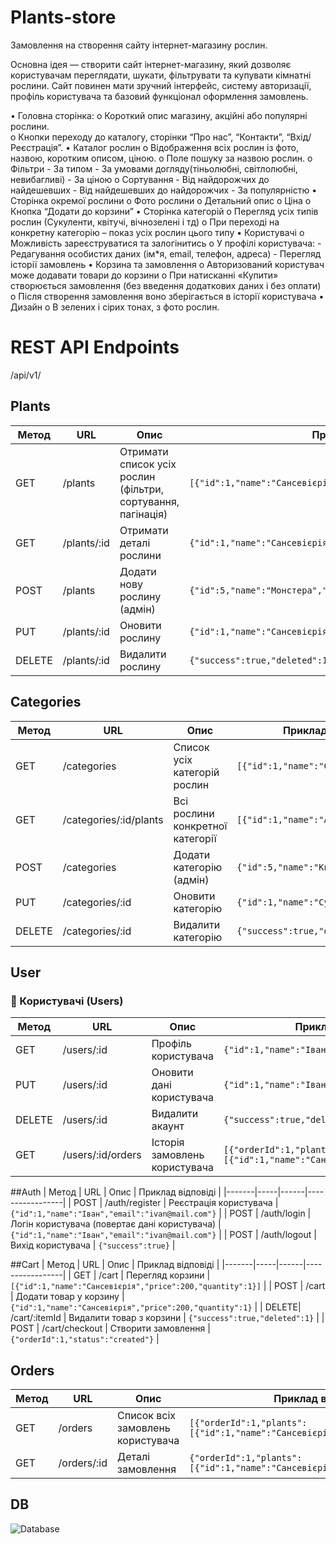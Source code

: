# Plants-store
Замовлення на створення сайту інтернет-магазину рослин.

Основна ідея — створити сайт інтернет-магазину, який дозволяє користувачам переглядати, шукати, фільтрувати та купувати кімнатні рослини. Сайт повинен мати зручний інтерфейс, систему авторизації, профіль користувача та базовий функціонал оформлення замовлень.

•	Головна сторінка:
  o	Короткий опис магазину, акційні або популярні рослини.  
  o	Кнопки переходу до каталогу, сторінки “Про нас”, “Контакти”, “Вхід/Реєстрація”.
•	Каталог рослин 
  o	Відображення всіх рослин із фото, назвою, коротким описом, ціною.
  o	Поле пошуку за назвою рослин.
  o	Фільтри
    -	За типом
    -	За умовами догляду(тіньолюбні, світлолюбні, невибагливі)
    -	За ціною
  o	Сортування
    -	Від найдорожчих до найдешевших
    -	Від найдешевших до найдорожчих
    -	За популярністю
•	Сторінка окремої рослини
  o	Фото рослини
  o	Детальний опис
  o	Ціна
  o	Кнопка “Додати до корзини”
•	Сторінка категорій
  o	Перегляд усіх типів рослин (Сукуленти, квітучі, вічнозелені і тд)
  o	При переході на конкретну категорію – показ усіх рослин цього типу
•	Користувачі
  o	Можливість зареєструватися та залогінитись
  o	У профілі користувача:
    -	Редагування особистих даних (ім*я, email, телефон, адреса)
    -	Перегляд історії замовлень
•	Корзина та замовлення
  o	Авторизований користувач може додавати товари до корзини
  o	При натисканні «Купити» створюється замовлення (без введення додаткових даних і без оплати)
  o	Після створення замовлення воно зберігається в історії користувача
•	Дизайн
  o	В зелених і сірих тонах, з фото рослин.

# REST API Endpoints

/api/v1/

## Plants
| Метод | URL | Опис | Приклад відповіді |
|-------|-----|------|-----------------|
| GET   | /plants | Отримати список усіх рослин (фільтри, сортування, пагінація) | `[{"id":1,"name":"Сансевієрія","price":200}]` |
| GET   | /plants/:id | Отримати деталі рослини | `{"id":1,"name":"Сансевієрія","price":200,"category":"Вічнозелені"}` |
| POST  | /plants | Додати нову рослину (адмін) | `{"id":5,"name":"Монстера","price":500}` |
| PUT   | /plants/:id | Оновити рослину | `{"id":1,"name":"Сансевієрія","price":250}` |
| DELETE| /plants/:id | Видалити рослину | `{"success":true,"deleted":1}` |

## Categories
| Метод | URL | Опис | Приклад відповіді |
|-------|-----|------|-----------------|
| GET   | /categories | Список усіх категорій рослин | `[{"id":1,"name":"Сукуленти"}]` |
| GET   | /categories/:id/plants | Всі рослини конкретної категорії | `[{"id":1,"name":"Алоє","price":150}]` |
| POST  | /categories | Додати категорію (адмін) | `{"id":5,"name":"Квітучі"} ` |
| PUT   | /categories/:id | Оновити категорію | `{"id":1,"name":"Сукуленти"} ` |
| DELETE| /categories/:id | Видалити категорію | `{"success":true,"deleted":1}` |


## User
### 👤 Користувачі (Users)
| Метод | URL | Опис | Приклад відповіді |
|-------|-----|------|-----------------|
| GET   | /users/:id | Профіль користувача | `{"id":1,"name":"Іван","email":"ivan@mail.com"}` |
| PUT   | /users/:id | Оновити дані користувача | `{"id":1,"name":"Іван","email":"ivan@mail.com"}` |
| DELETE| /users/:id | Видалити акаунт | `{"success":true,"deleted":1}` |
| GET   | /users/:id/orders | Історія замовлень користувача | `[{"orderId":1,"plants":[{"id":1,"name":"Сансевієрія"}]}]` |

##Auth
| Метод | URL | Опис | Приклад відповіді |
|-------|-----|------|-----------------|
| POST  | /auth/register | Реєстрація користувача | `{"id":1,"name":"Іван","email":"ivan@mail.com"}` |
| POST  | /auth/login | Логін користувача (повертає дані користувача) | `{"id":1,"name":"Іван","email":"ivan@mail.com"}` |
| POST  | /auth/logout | Вихід користувача | `{"success":true}` |

##Cart
| Метод | URL | Опис | Приклад відповіді |
|-------|-----|------|-----------------|
| GET   | /cart | Перегляд корзини | `[{"id":1,"name":"Сансевієрія","price":200,"quantity":1}]` |
| POST  | /cart | Додати товар у корзину | `{"id":1,"name":"Сансевієрія","price":200,"quantity":1}` |
| DELETE| /cart/:itemId | Видалити товар з корзини | `{"success":true,"deleted":1}` |
| POST  | /cart/checkout | Створити замовлення | `{"orderId":1,"status":"created"}` |

## Orders
| Метод | URL | Опис | Приклад відповіді |
|-------|-----|------|-----------------|
| GET   | /orders | Список всіх замовлень користувача | `[{"orderId":1,"plants":[{"id":1,"name":"Сансевієрія"}]}]` |
| GET   | /orders/:id | Деталі замовлення | `{"orderId":1,"plants":[{"id":1,"name":"Сансевієрія"}],"status":"created"}` |

## DB 

![Database]()
